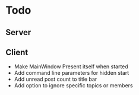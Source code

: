 Todo
====

Server
------

Client
------
+ Make MainWindow Present itself when started
+ Add command line parameters for hidden start
+ Add unread post count to title bar
+ Add option to ignore specific topics or members

